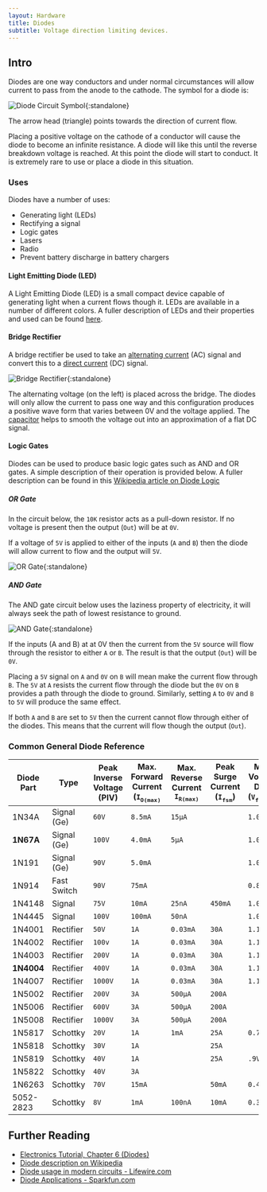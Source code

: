 ```yaml
---
layout: Hardware
title: Diodes
subtitle: Voltage direction limiting devices.
---
```


## Intro

Diodes are one way conductors and under normal circumstances will allow current to pass from the anode to the cathode.  The symbol for a diode is:

![Diode Circuit Symbol](/Common_Files/Diode.svg){:standalone}

The arrow head (triangle) points towards the direction of current flow.

Placing a positive voltage on the cathode of a conductor will cause the diode to become an infinite resistance.  A diode will like this until the reverse breakdown voltage is reached.  At this point the diode will start to conduct.  It is extremely rare to use or place a diode in this situation.

### Uses

Diodes have a number of uses:

* Generating light (LEDs)
* Rectifying a signal
* Logic gates
* Lasers
* Radio
* Prevent battery discharge in battery chargers

#### Light Emitting Diode (LED)

A Light Emitting Diode (LED) is a small compact device capable of generating light when a current flows though it.  LEDs are available in a number of different colors.  A fuller description of LEDs and their properties and used can be found [here](../LEDs).

#### Bridge Rectifier

A bridge rectifier be used to take an [alternating current](https://en.wikipedia.org/wiki/AC_power) (AC) signal and convert this to a [direct current](https://simple.wikipedia.org/wiki/Direct_current) (DC) signal.  

![Bridge Rectifier](DiodeBridgeRectifier.jpg){:standalone}

The alternating voltage (on the left) is placed across the bridge.  The diodes will only allow the current to pass one way and this configuration produces a positive wave form that varies between 0V and the voltage applied.  The [capacitor](../Capacitors/) helps to smooth the voltage out into an approximation of a flat DC signal.

#### Logic Gates

Diodes can be used to produce basic logic gates such as AND and OR gates.  A simple description of their operation is provided below.  A fuller description can be found in this [Wikipedia article on Diode Logic](https://en.wikipedia.org/wiki/Diode_logic)

##### OR Gate

In the circuit below, the `10K` resistor acts as a pull-down resistor.  If no voltage is present then the output (`Out`) will be at `0V`.

If a voltage of `5V` is applied to either of the inputs (`A` and `B`) then the diode will allow current to flow and the output will `5V`.

![OR Gate](OR_Gate.svg){:standalone}

##### AND Gate

The AND gate circuit below uses the laziness property of electricity, it will always seek the path of lowest resistance to ground.

![AND Gate](AND_Gate.svg){:standalone}

If the inputs (A and B) at at 0V then the current from the `5V` source will flow through the resistor to either `A` or `B`.  The result is that the output (`Out`) will be `0V`.

Placing a `5V` signal on `A` and `0V` on `B` will mean make the current flow through `B`.  The `5V` at `A` resists the current flow through the diode but the `0V` on `B` provides a path through the diode to ground.  Similarly, setting `A` to `0V` and `B` to `5V` will produce the same effect.

If both `A` and `B` are set to `5V` then the current cannot flow through either of the diodes.  This means that the current will flow though the output (`Out`).

### Common General Diode Reference

| Diode Part | Type | Peak Inverse Voltage (PIV) | Max. Forward Current (`I`<sub>`O(max)`</sub> | Max. Reverse Current `I`<sub>`R(max)`</sub> | Peak Surge Current (`I`<sub>`fsm`</sub>) | Max. Voltage Drop (`V`<sub>`f(max)`</sub>) |
|------------|-------------|---------|----------|----------|--------|---------|
| 1N34A      | Signal (Ge) | `60V`   | `8.5mA`  | `15µA`   |        | `1.0V`  |
| **1N67A**  | Signal (Ge) | `100V`  | `4.0mA`  | `5µA`    |        | `1.0V`  |
| 1N191      | Signal (Ge) | `90V`   | `5.0mA`  |          |        | `1.0V`  |
| 1N914      | Fast Switch | `90V`   | `75mA`   |          |        | `0.8V`  |
| 1N4148     | Signal      | `75V`   | `10mA`   | `25nA`   | `450mA`| `1.0V`  |
| 1N4445     | Signal      | `100V`  | `100mA`  | `50nA`   |        | `1.0V`  |
| 1N4001     | Rectifier   | `50V`   | `1A`     | `0.03mA` | `30A`  | `1.1V`  |
| 1N4002     | Rectifier   | `100v`  | `1A`     | `0.03mA` | `30A`  | `1.1V`  |
| 1N4003     | Rectifier   | `200V`  | `1A`     | `0.03mA` | `30A`  | `1.1V`  |
| **1N4004** | Rectifier   | `400V`  | `1A`     | `0.03mA` | `30A`  | `1.1V`  |
| 1N4007     | Rectifier   | `1000V` | `1A`     | `0.03mA` | `30A`  | `1.1V`  |
| 1N5002     | Rectifier   | `200V`  | `3A`     | `500µA`  | `200A` |         |
| 1N5006     | Rectifier   | `600V`  | `3A`     | `500µA`  | `200A` |         |
| 1N5008     | Rectifier   | `1000V` | `3A`     | `500µA`  | `200A` |         |
| 1N5817     | Schottky    | `20V`   | `1A`     | `1mA`    | `25A`  | `0.75V` |
| 1N5818     | Schottky    | `30V`   | `1A`     |          | `25A`  |         |
| 1N5819     | Schottky    | `40V`   | `1A`     |          | `25A`  | `.9V`   |
| 1N5822     | Schottky    | `40V`   | `3A`     |          |        |         |
| 1N6263     | Schottky    | `70V`   | `15mA`   |          | `50mA` | `0.41V` |
| 5052-2823  | Schottky    | `8V`    | `1mA`    | `100nA`  | `10mA` | `0.34V` |

## Further Reading

* [Electronics Tutorial, Chapter 6 (Diodes)](/Hardware/Tutorials/Electronics/Part6/Semiconductors/)
* [Diode description on Wikipedia](https://en.wikipedia.org/wiki/Diode)
* [Diode usage in modern circuits - Lifewire.com](https://www.lifewire.com/applications-of-diodes-818815)
* [Diode Applications - Sparkfun.com](https://learn.sparkfun.com/tutorials/diodes/diode-applications)
